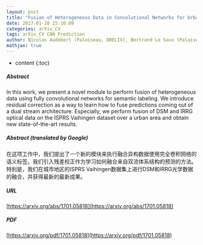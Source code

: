 ```yaml
---
layout: post
title: "Fusion of Heterogeneous Data in Convolutional Networks for Urban Semantic Labeling"
date: 2017-01-20 15:10:09
categories: arXiv_CV
tags: arXiv_CV CNN Prediction
author: Nicolas Audebert (Palaiseau, OBELIX), Bertrand Le Saux (Palaiseau), Sébastien Lefèvre (OBELIX)
mathjax: true
---
```


* content
{:toc}

##### Abstract
In this work, we present a novel module to perform fusion of heterogeneous data using fully convolutional networks for semantic labeling. We introduce residual correction as a way to learn how to fuse predictions coming out of a dual stream architecture. Especially, we perform fusion of DSM and IRRG optical data on the ISPRS Vaihingen dataset over a urban area and obtain new state-of-the-art results.

##### Abstract (translated by Google)
在这项工作中，我们提出了一个新的模块来执行融合异构数据使用完全卷积网络的语义标签。我们引入残差校正作为学习如何融合来自双流体系结构的预测的方法。特别是，我们在城市地区的ISPRS Vaihingen数据集上进行DSM和IRRG光学数据的融合，并获得最新的最新成果。

##### URL
[https://arxiv.org/abs/1701.05818](https://arxiv.org/abs/1701.05818)

##### PDF
[https://arxiv.org/pdf/1701.05818](https://arxiv.org/pdf/1701.05818)

